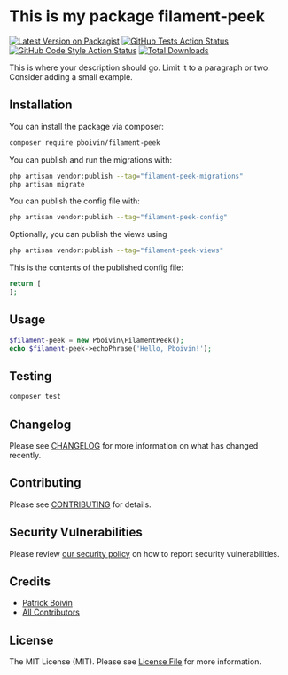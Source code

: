 # This is my package filament-peek

[![Latest Version on Packagist](https://img.shields.io/packagist/v/pboivin/filament-peek.svg?style=flat-square)](https://packagist.org/packages/pboivin/filament-peek)
[![GitHub Tests Action Status](https://img.shields.io/github/workflow/status/pboivin/filament-peek/run-tests?label=tests)](https://github.com/pboivin/filament-peek/actions?query=workflow%3Arun-tests+branch%3Amain)
[![GitHub Code Style Action Status](https://img.shields.io/github/workflow/status/pboivin/filament-peek/Check%20&%20fix%20styling?label=code%20style)](https://github.com/pboivin/filament-peek/actions?query=workflow%3A"Check+%26+fix+styling"+branch%3Amain)
[![Total Downloads](https://img.shields.io/packagist/dt/pboivin/filament-peek.svg?style=flat-square)](https://packagist.org/packages/pboivin/filament-peek)



This is where your description should go. Limit it to a paragraph or two. Consider adding a small example.

## Installation

You can install the package via composer:

```bash
composer require pboivin/filament-peek
```

You can publish and run the migrations with:

```bash
php artisan vendor:publish --tag="filament-peek-migrations"
php artisan migrate
```

You can publish the config file with:

```bash
php artisan vendor:publish --tag="filament-peek-config"
```

Optionally, you can publish the views using

```bash
php artisan vendor:publish --tag="filament-peek-views"
```

This is the contents of the published config file:

```php
return [
];
```

## Usage

```php
$filament-peek = new Pboivin\FilamentPeek();
echo $filament-peek->echoPhrase('Hello, Pboivin!');
```

## Testing

```bash
composer test
```

## Changelog

Please see [CHANGELOG](CHANGELOG.md) for more information on what has changed recently.

## Contributing

Please see [CONTRIBUTING](.github/CONTRIBUTING.md) for details.

## Security Vulnerabilities

Please review [our security policy](../../security/policy) on how to report security vulnerabilities.

## Credits

- [Patrick Boivin](https://github.com/pboivin)
- [All Contributors](../../contributors)

## License

The MIT License (MIT). Please see [License File](LICENSE.md) for more information.
